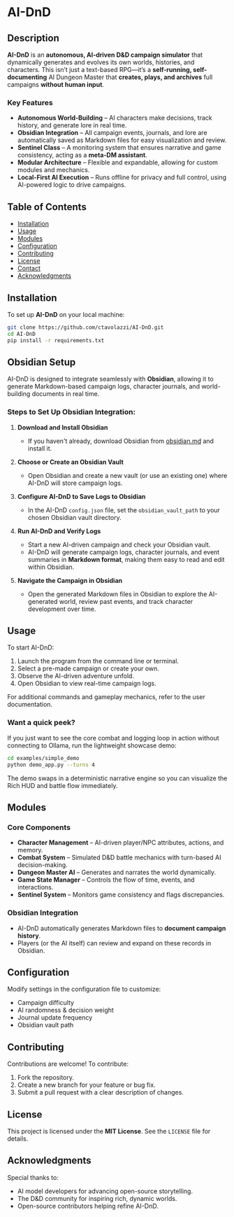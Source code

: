 # AI-DnD  

## Description  
**AI-DnD** is an **autonomous, AI-driven D&D campaign simulator** that dynamically generates and evolves its own worlds, histories, and characters. This isn’t just a text-based RPG—it’s a **self-running, self-documenting** AI Dungeon Master that **creates, plays, and archives** full campaigns **without human input**.  

### Key Features  
- **Autonomous World-Building** – AI characters make decisions, track history, and generate lore in real time.  
- **Obsidian Integration** – All campaign events, journals, and lore are automatically saved as Markdown files for easy visualization and review.  
- **Sentinel Class** – A monitoring system that ensures narrative and game consistency, acting as a **meta-DM assistant**.  
- **Modular Architecture** – Flexible and expandable, allowing for custom modules and mechanics.  
- **Local-First AI Execution** – Runs offline for privacy and full control, using AI-powered logic to drive campaigns.  

## Table of Contents  
- [Installation](#installation)  
- [Usage](#usage)  
- [Modules](#modules)  
- [Configuration](#configuration)  
- [Contributing](#contributing)  
- [License](#license)  
- [Contact](#contact)  
- [Acknowledgments](#acknowledgments)  

## Installation  
To set up **AI-DnD** on your local machine:  
```bash
git clone https://github.com/ctavolazzi/AI-DnD.git
cd AI-DnD
pip install -r requirements.txt
```

## Obsidian Setup  
AI-DnD is designed to integrate seamlessly with **Obsidian**, allowing it to generate Markdown-based campaign logs, character journals, and world-building documents in real time.  

### Steps to Set Up Obsidian Integration:  
1. **Download and Install Obsidian**  
   - If you haven't already, download Obsidian from [obsidian.md](https://obsidian.md/) and install it.  

2. **Choose or Create an Obsidian Vault**  
   - Open Obsidian and create a new vault (or use an existing one) where AI-DnD will store campaign logs.  

3. **Configure AI-DnD to Save Logs to Obsidian**  
   - In the AI-DnD `config.json` file, set the `obsidian_vault_path` to your chosen Obsidian vault directory.  

4. **Run AI-DnD and Verify Logs**  
   - Start a new AI-driven campaign and check your Obsidian vault.  
   - AI-DnD will generate campaign logs, character journals, and event summaries in **Markdown format**, making them easy to read and edit within Obsidian.  

5. **Navigate the Campaign in Obsidian**  
   - Open the generated Markdown files in Obsidian to explore the AI-generated world, review past events, and track character development over time.  

## Usage
To start AI-DnD:

1. Launch the program from the command line or terminal.
2. Select a pre-made campaign or create your own.
3. Observe the AI-driven adventure unfold.
4. Open Obsidian to view real-time campaign logs.

For additional commands and gameplay mechanics, refer to the user documentation.

### Want a quick peek?
If you just want to see the core combat and logging loop in action without
connecting to Ollama, run the lightweight showcase demo:

```bash
cd examples/simple_demo
python demo_app.py --turns 4
```

The demo swaps in a deterministic narrative engine so you can visualize the
Rich HUD and battle flow immediately.

## Modules  
### Core Components  
- **Character Management** – AI-driven player/NPC attributes, actions, and memory.  
- **Combat System** – Simulated D&D battle mechanics with turn-based AI decision-making.  
- **Dungeon Master AI** – Generates and narrates the world dynamically.  
- **Game State Manager** – Controls the flow of time, events, and interactions.  
- **Sentinel System** – Monitors game consistency and flags discrepancies.  

### Obsidian Integration  
- AI-DnD automatically generates Markdown files to **document campaign history**.  
- Players (or the AI itself) can review and expand on these records in Obsidian.  

## Configuration  
Modify settings in the configuration file to customize:  
- Campaign difficulty  
- AI randomness & decision weight  
- Journal update frequency  
- Obsidian vault path  

## Contributing  
Contributions are welcome! To contribute:  

1. Fork the repository.  
2. Create a new branch for your feature or bug fix.  
3. Submit a pull request with a clear description of changes.  

## License  
This project is licensed under the **MIT License**. See the `LICENSE` file for details.  

## Acknowledgments  
Special thanks to:  
- AI model developers for advancing open-source storytelling.  
- The D&D community for inspiring rich, dynamic worlds.  
- Open-source contributors helping refine AI-DnD.  
